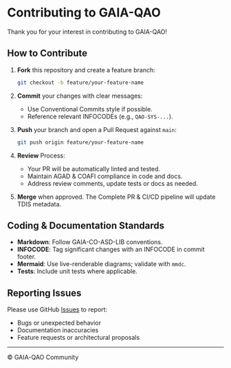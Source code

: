 # Contributing to GAIA-QAO

Thank you for your interest in contributing to GAIA-QAO!  

## How to Contribute

1. **Fork** this repository and create a feature branch:
   ```bash
   git checkout -b feature/your-feature-name
   ```

2. **Commit** your changes with clear messages:

   * Use Conventional Commits style if possible.
   * Reference relevant INFOCODEs (e.g., `QAO-SYS-...`).
3. **Push** your branch and open a Pull Request against `main`:

   ```bash
   git push origin feature/your-feature-name
   ```
4. **Review** Process:

   * Your PR will be automatically linted and tested.
   * Maintain AGAD & COAFI compliance in code and docs.
   * Address review comments, update tests or docs as needed.
5. **Merge** when approved. The Complete PR & CI/CD pipeline will update TDIS metadata.

## Coding & Documentation Standards

* **Markdown**: Follow GAIA-CO-ASD-LIB conventions.
* **INFOCODE**: Tag significant changes with an INFOCODE in commit footer.
* **Mermaid**: Use live-renderable diagrams; validate with `mmdc`.
* **Tests**: Include unit tests where applicable.

## Reporting Issues

Please use GitHub [Issues](https://github.com/GAIA-QAO/…/issues) to report:

* Bugs or unexpected behavior
* Documentation inaccuracies
* Feature requests or architectural proposals

---

© GAIA-QAO Community
